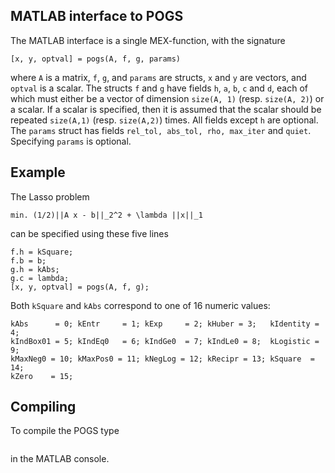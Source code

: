 ## MATLAB interface to POGS

The MATLAB interface is a single MEX-function, with the signature 

```
[x, y, optval] = pogs(A, f, g, params)
```

where `A` is a matrix, `f`, `g`, and  `params` are structs, `x` and `y` are vectors, and `optval` is a scalar.  The structs `f` and `g` have fields `h`, `a`, `b`, `c` and `d`, each of which must either be a vector of dimension `size(A, 1)` (resp. `size(A, 2)`) or a scalar. If a scalar is specified, then it is assumed that the scalar should be repeated `size(A,1)` (resp. `size(A,2)`) times. All fields except `h` are optional. The `params` struct has fields `rel_tol, abs_tol, rho, max_iter` and `quiet`. Specifying `params` is optional.

Example
-------

The Lasso problem

```
min. (1/2)||A x - b||_2^2 + \lambda ||x||_1
```
can be specified using these five lines

```
f.h = kSquare;
f.b = b;
g.h = kAbs;
g.c = lambda;
[x, y, optval] = pogs(A, f, g);
```
Both `kSquare` and `kAbs` correspond to one of 16 numeric values:

```
kAbs      = 0; kEntr     = 1; kExp     = 2; kHuber = 3;   kIdentity = 4; 
kIndBox01 = 5; kIndEq0   = 6; kIndGe0  = 7; kIndLe0 = 8;  kLogistic = 9;
kMaxNeg0 = 10; kMaxPos0 = 11; kNegLog = 12; kRecipr = 13; kSquare  = 14;
kZero    = 15;
```

Compiling
---------
To compile the POGS type

```>> pogs_setup
```

in the MATLAB console.  



